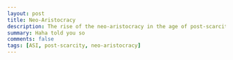 ```yaml
---
layout: post
title: Neo-Aristocracy
description: The rise of the neo-aristocracy in the age of post-scarcity
summary: Haha told you so
comments: false
tags: [ASI, post-scarcity, neo-aristocracy]
---
```

